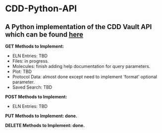 # CDD-Python-API

## A Python implementation of the CDD Vault API which can be found [here](https://support.collaborativedrug.com/hc/en-us/sections/115001607043-API-Function-Calls)

__GET Methods to Implement:__

  - ELN Entries: TBD
  - Files: in progress.
  - Molecules: finish adding help documentation for query parameters.
  - Plot: TBD
  - Protocol Data: almost done except need to implement 'format' optional parameter.
  - Saved Search: TBD

__POST Methods to Implement:__

  - ELN Entries: TBD

__PUT Methods to Implement: done.__

__DELETE Methods to Implement: done.__
